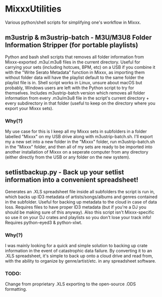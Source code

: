 # MixxxUtilities
Various python/shell scripts for simplifying one's workflow in Mixxx. 

## m3ustrip & m3ustrip-batch - M3U/M3U8 Folder Information Stripper (for portable playlists)
Python and bash shell scripts that removes all folder information from Mixxx-exported .m3u/.m3u8 files in the current directory. Useful for carrying your sets (including hotcues, BPM, etc) on a USB if you combine it with the "Write Serato Metadata" function in Mixxx, as importing them without folder data will have the playlist default to the same folder the playlist file is in. Shell script works in Linux, unsure about macOS but probably, Windows users are left with the Python script to try for themselves. Includes m3ustrip-batch version which removes all folder information from every .m3u/m3u8 file in the script's current directory + every subdirectory in that folder (useful to keep on the directory where you export your Mixxx sets).

### Why(?)
My use case for this is I keep all my Mixxx sets in subfolders in a folder labelled "Mixxx" on my USB drive along with m3ustrip-batch.sh. I'll export my a new set into a new folder in the "Mixxx" folder, run m3ustrip-batch.sh in the "Mixxx" folder, and then all of my sets are ready to be imported into another installation of Mixxx on a seperate computer from any directory (either directly from the USB or any folder on the new system).

## setlistbackup.py - Back up your setlist information into a convenient spreadsheet!
Generates an .XLS spreadsheet file inside all subfolders the script is run in, which backs up ID3 metadata of artists/songs/albums and genres contained in the subfolder. Useful for backing up metadata to the cloud in case of data loss. Requires files to have proper ID3 metadata (but if you're a DJ you should be making sure of this anyway). Also this script isn't Mixxx-specific so use it on your DJ crates and playlists so you don't lose your track info! Requires python-eyed3 & python-xlwt.

### Why(?)
I was mainly looking for a quick and simple solution to backing up crate information in the event of catastrophic data failure. By converting it to an .XLS spreadsheet, it's simple to back up onto a cloud drive and read from, with the ability to organize by genre/artist/etc. in any spreadsheet software. 

### TODO:
Change from proprietary .XLS exporting to the open-source .ODS formatting.
